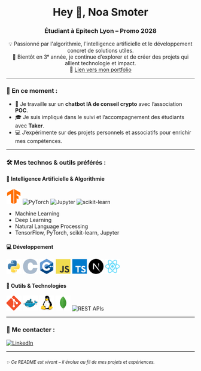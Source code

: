 <h1 align="center">Hey 👋, Noa Smoter</h1>
<h3 align="center">Étudiant à Epitech Lyon – Promo 2028</h3>

<p align="center">
💡 Passionné par l'algorithmie, l'intelligence artificielle et le développement concret de solutions utiles.<br>
🎯 Bientôt en 3ᵉ année, je continue d’explorer et de créer des projets qui allient technologie et impact.<br>
🔗 <a href="https://noasmoter.com target="_blank">Lien vers mon portfolio</a>
</p>

---

### 🚀 En ce moment :
- 🔬 Je travaille sur un **chatbot IA de conseil crypto** avec l’association <strong>POC</strong>.
- 🎓 Je suis impliqué dans le suivi et l’accompagnement des étudiants avec <strong>Taker</strong>.
- 💻 J’expérimente sur des projets personnels et associatifs pour enrichir mes compétences.

---

### 🛠️ Mes technos & outils préférés :
#### 🧠 **Intelligence Artificielle & Algorithmie**
<p align="left">
  <img src="https://raw.githubusercontent.com/devicons/devicon/master/icons/tensorflow/tensorflow-original.svg" alt="TensorFlow" width="40"/>
  <img src="https://pytorch.org/assets/images/logo.png" alt="PyTorch" width="40"/>
  <img src="https://upload.wikimedia.org/wikipedia/commons/3/38/Jupyter_logo.svg" alt="Jupyter" width="40"/>
  <img src="https://upload.wikimedia.org/wikipedia/commons/3/31/Scikit_learn_logo_small.svg" alt="scikit-learn" width="40"/>
</p>
<ul>
  <li>Machine Learning</li>
  <li>Deep Learning</li>
  <li>Natural Language Processing</li>
  <li>TensorFlow, PyTorch, scikit-learn, Jupyter</li>
</ul>

#### 💻 **Développement**
<p align="left">
  <img src="https://raw.githubusercontent.com/devicons/devicon/master/icons/python/python-original.svg" alt="Python" width="40"/>
  <img src="https://raw.githubusercontent.com/devicons/devicon/master/icons/c/c-original.svg" alt="C" width="40"/>
  <img src="https://raw.githubusercontent.com/devicons/devicon/master/icons/cplusplus/cplusplus-original.svg" alt="C++" width="40"/>
  <img src="https://raw.githubusercontent.com/devicons/devicon/master/icons/javascript/javascript-original.svg" alt="JS" width="40"/>
  <img src="https://raw.githubusercontent.com/devicons/devicon/master/icons/typescript/typescript-original.svg" alt="TS" width="40"/>
  <img src="https://raw.githubusercontent.com/devicons/devicon/master/icons/nextjs/nextjs-original.svg" alt="Next.js" width="40"/>
  <img src="https://raw.githubusercontent.com/devicons/devicon/master/icons/react/react-original.svg" alt="React" width="40"/>
</p>

#### 🔧 **Outils & Technologies**
<p align="left">
  <img src="https://raw.githubusercontent.com/devicons/devicon/master/icons/git/git-original.svg" alt="Git" width="40"/>
  <img src="https://raw.githubusercontent.com/devicons/devicon/master/icons/docker/docker-original.svg" alt="Docker" width="40"/>
  <img src="https://raw.githubusercontent.com/devicons/devicon/master/icons/linux/linux-original.svg" alt="Linux" width="40"/>
  <img src="https://raw.githubusercontent.com/devicons/devicon/master/icons/mongodb/mongodb-original.svg" alt="MongoDB" width="40"/>
  <img src="https://img.icons8.com/external-tal-revivo-color-tal-revivo/96/000000/external-rest-api-is-an-application-programming-interface-that-conforms-to-the-rest-architectural-style-logo-color-tal-revivo.png" alt="REST APIs" width="40"/>
</p>

---

### 🤝 Me contacter :
<p align="left">
  <a href="https://linkedin.com/in/noa-smoter" target="_blank"><img src="https://raw.githubusercontent.com/rahuldkjain/github-profile-readme-generator/master/src/images/icons/Social/linked-in-alt.svg" alt="LinkedIn" width="30"/></a>
</p>

---

<sub><i>✨ Ce README est vivant – il évolue au fil de mes projets et expériences.</i></sub>

